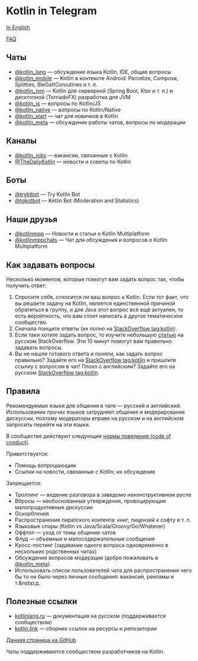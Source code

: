 # Kotlin in Telegram

[In English](https://kotlinby.github.io/kotlin-telegram/en/)

[FAQ](https://kotlinby.github.io/kotlin-telegram/faq)

## Чаты

* [@kotlin_lang](https://t.me/kotlin_lang) — обсуждение языка Kotlin, IDE, общие вопросы
* [@kotlin_mobile](https://t.me/kotlin_mobile) — Kotlin в контексте Android: Parcelize, Compose, Splitties, BleGattCoroutines и т.&nbsp;п.
* [@kotlin_jvm](https://t.me/kotlin_jvm) — Kotlin для серверной (Spring Boot, Ktor и т.&nbsp;п.) и десктопной (TornadoFX) разработки для JVM
* [@kotlin_js](https://t.me/kotlin_js) — вопросы по Kotlin/JS
* [@kotlin_native](https://t.me/kotlinmpp) — вопросы по Kotlin/Native
* [@kotlin_start](https://t.me/kotlin_start) — чат для новичков в Kotlin
* [@kotlin_meta](https://t.me/kotlin_meta) — обсуждение работы чатов, вопросы по модерации

## Каналы

* [@kotlin_jobs](https://t.me/kotlin_jobs) — вакансии, связанные с Kotlin
* [@TheDailyKotlin](https://t.me/TheDailyKotlin) — новости и советы по Kotlin

## Боты

* [@tryktbot](https://t.me/tryktbot) — Try Kotlin Bot
* [@tgkotbot](https://t.me/tgkotbot) — Kotlin Bot (Moderation and Statistics)

## Наши друзья

* [@kotlinmpp](https://t.me/kotlinmpp) — Новости и статьи о Kotlin Multiplatform
* [@kotlinmppchats](https://t.me/kotlinmppchats) — Чат для обсуждения и вопросов о Kotlin Multiplatform

## Как задавать вопросы

Несколько моментов, которые помогут вам задать вопрос так, чтобы получить ответ:

1. Спросите себя, относится ли ваш вопрос к Kotlin. Если тот факт, что вы решаете задачу на Kotlin, является единственной причиной обратиться в группу, и для Java этот вопрос всё ещё актуален, то есть вероятность, что вам стоит написать в другое тематическое сообщество.
1. Сначала поищите ответы (их полно на [StackOverflow tag:kotlin](https://stackoverflow.com/questions/tagged/kotlin)).
1. Если таки хотите задать вопрос, то изучите небольшую [статью](https://ru.stackoverflow.com/help/how-to-ask) на русском StackOverflow. Эти 10 минут помогут вам правильно задавать вопросы.
1. Вы не нашли готового ответа и поняли, как задать вопрос правильно? Задайте его на [StackOverflow tag:kotlin](https://stackoverflow.com/questions/tagged/kotlin) и пришлите ссылку с вопросом в чат! Плохо с английским? Задайте его на русском [StackOverflow tag:kotlin](https://ru.stackoverflow.com/questions/tagged/kotlin).

## Правила

Рекомендуемые языки для общения в чате — русский и английский. Использование прочих языков затрудняет общение и модерирование дискуссии, поэтому модераторы вправе на русском и на английском запросить перейти на эти языки.

В сообществе действуют следующие [нормы поведения (code of conduct)](https://kotlinby.github.io/kotlin-telegram/code-of-conduct).

Приветствуется:

* Помощь вопрошающим
* Ссылки на новости, связанные с Kotlin; их обсуждение

Запрещается: 

* Троллинг — ведение разговора в заведомо неконструктивном русле
* Вбросы — необоснованные утверждения, провоцирующие малопродуктивные дискуссии
* Оскорбления
* Распространение пиратского контента: книг, лицензий к софту и т.&nbsp;п.
* Языковые споры (Kotlin vs Java/Scala/Groovy/Go/Whatever)
* Оффтоп — уход от темы общения чатов
* Флуд — объемные и малосодержательные сообщения
* Кросс-постинг (задавание одного вопроса одновременно в нескольких родственных чатах)
* Обсуждение вопросов модерации (добро пожаловать в [@kotlin_meta](https://t.me/kotlin_meta)).
* Использовать список пользователей чата для распространения чего бы то ни было через личные сообщения: вакансий, рекламы и т.&nsbp;д.

## Полезные ссылки

* [kotlinlang.ru](http://kotlinlang.ru/) — документация на русском (поддерживается сообществом)
* [kotlin.link](https://kotlin.link/) — сборник ссылок на ресурсы и репозитории

[Данная страница на GitHub](https://github.com/KotlinBy/kotlin-telegram/blob/master/docs/index.md)

Чаты поддерживаются сообществом разработчиков на Kotlin.
